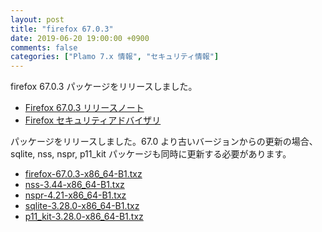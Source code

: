```yaml
---
layout: post
title: "firefox 67.0.3"
date: 2019-06-20 19:00:00 +0900
comments: false
categories: ["Plamo 7.x 情報", "セキュリティ情報"]
---
```

firefox 67.0.3 パッケージをリリースしました。

* [Firefox 67.0.3 リリースノート](https://www.mozilla.org/firefox/67.0.3/releasenotes/)
* [Firefox セキュリティアドバイザリ](https://www.mozilla.org/en-US/security/known-vulnerabilities/firefox/#firefox67.0.3)

パッケージをリリースしました。67.0 より古いバージョンからの更新の場合、sqlite, nss, nspr, p11_kit パッケージも同時に更新する必要があります。

* [firefox-67.0.3-x86_64-B1.txz](https://repository.plamolinux.org/pub/linux/Plamo/Plamo-7.x/x86_64/plamo/07_multimedia/firefox-67.0.3-x86_64-B1.txz)
* [nss-3.44-x86_64-B1.txz](http://repository.plamolinux.org/pub/linux/Plamo/Plamo-7.x/x86_64/plamo/03_libs/nss-3.44-x86_64-B1.txz)
* [nspr-4.21-x86_64-B1.txz](http://repository.plamolinux.org/pub/linux/Plamo/Plamo-7.x/x86_64/plamo/03_libs/nspr-4.21-x86_64-B1.txz)
* [sqlite-3.28.0-x86_64-B1.txz](http://repository.plamolinux.org/pub/linux/Plamo/Plamo-7.x/x86_64/plamo/01_minimum/sqlite-3.28.0-x86_64-B1.txz)
* [p11_kit-3.28.0-x86_64-B1.txz](http://repository.plamolinux.org/pub/linux/Plamo/Plamo-7.x/x86_64/plamo/01_minimum/p11_kit-0.23.15-x86_64-B1.txz)

